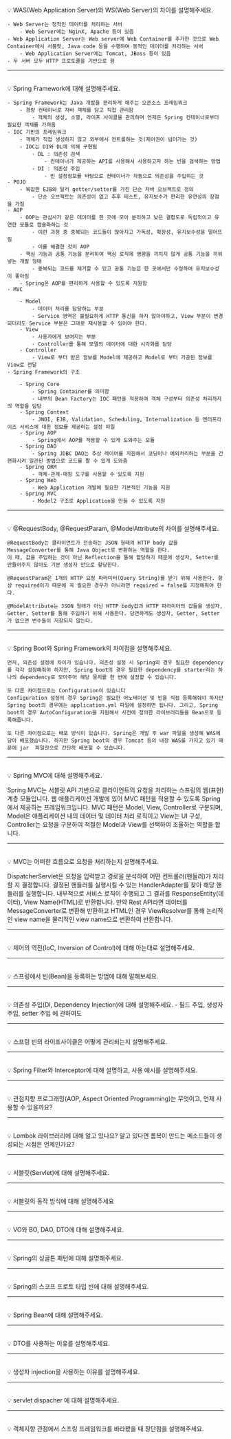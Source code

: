 <br>
💡 WAS(Web Application Server)와 WS(Web Server)의 차이를 설명해주세요.

```
- Web Server는 정적인 데이터를 처리하는 서버
    - Web Server에는 NginX, Apache 등이 있음
- Web Application Server는 Web server에 Web Container를 추가한 것으로 Web Container에서 서블릿, Java code 등을 수행하여 동적인 데이터를 처리하는 서버
    - Web Application Server에는 Tomcat, JBoss 등이 있음
- 두 서버 모두 HTTP 프로토콜을 기반으로 함
```

---
<br>
💡 Spring Framework에 대해 설명해주세요.

```
- Spring Framework는 Java 개발을 편리하게 해주는 오픈소스 프레임워크
    - 경량 컨테이너로 자바 객체를 담고 직접 관리함
        - 객체의 생성, 소멸, 라이프 사이클을 관리하며 언제든 Spring 컨테이너로부터 필요한 객체를 가져옴
- IOC 기반의 프레임워크
    - 객체가 직접 생성하지 않고 외부에서 컨트롤하는 것(제어권이 넘어가는 것)
    - IOC는 DI와 DL에 의해 구현됨
        - DL : 의존성 검색
            - 컨테이너가 제공하는 API를 사용해서 사용하고자 하는 빈을 검색하는 방법
        - DI : 의존성 주입
            - 빈 설정정보를 바탕으로 컨테이너가 자동으로 의존성을 주입하는 것
- POJO
    - 복잡한 EJB와 달리 getter/setter를 가진 단순 자바 오브젝트로 정의
        - 단순 오브젝트는 의존성이 없고 추후 테스트, 유지보수가 편리한 유연성의 장점을 가짐
- AOP
    - OOP는 관심사가 같은 데이터를 한 곳에 모아 분리하고 낮은 결합도로 독립적이고 유연한 모듈로 캡슐화하는 것
        - 이런 과정 중 중복되는 코드들이 많아지고 가독성, 확장성, 유지보수성을 떨어뜨림
        - 이를 해결한 것이 AOP
    - 핵심 기능과 공통 기능을 분리하여 핵심 로직에 영향을 끼치지 않게 공통 기능을 끼워넣는 개발 형태
        - 중복되는 코드를 제거할 수 있고 공통 기능은 한 곳에서만 수정하여 유지보수성이 좋아짐
    - Spring은 AOP를 편리하게 사용할 수 있도록 지원함
- MVC
    
    - Model
        - 데이터 처리를 담당하는 부분
        - Service 영역은 불필요하게 HTTP 통신을 하지 않아야하고, View 부분이 변경되더라도 Service 부분은 그대로 재사용할 수 있어야 한다.
    - View
        - 사용자에게 보여지는 부분
        - Controller를 통해 모델의 데이터에 대한 시각화를 담당
    - Controller
        - View로 부터 받은 정보를 Model에 제공하고 Model로 부터 가공된 정보를 View로 전달
- Spring Framework의 구조
    
    - Spring Core
        - Spring Container를 의미함
        - 내부의 Bean Factory는 IOC 패턴을 적용하여 객체 구성부터 의존성 처리까지의 역할을 담당
    - Spring Context
        - JNDI, EJB, Validation, Scheduling, Internalization 등 엔터프라이즈 서비스에 대한 정보를 제공하는 설정 파일
    - Spring AOP
        - Spring에서 AOP를 적용할 수 있게 도와주는 모듈
    - Spring DAO
        - Spring JDBC DAO는 추상 레이어를 지원해서 코딩이나 예외처리하는 부분을 간편화시켜 일관된 방법으로 코드를 짤 수 있게 도와줌
    - Spring ORM
        - 객체-관계-매핑 도구를 사용할 수 있도록 지원
    - Spring Web
        - Web Application 개발에 필요한 기본적인 기능을 지원
    - Spring MVC
        - Model2 구조로 Application을 만들 수 있도록 지원
```

---
<br>
💡 @RequestBody, @RequestParam, @ModelAttribute의 차이를 설명해주세요.  

```
@RequestBody는 클라이언트가 전송하는 JSON 형태의 HTTP body 값을 MessageConverter를 통해 Java Object로 변환하는 역할을 한다.  
이 때, 값을 주입하는 것이 아닌 Reflection을 통해 할당하기 때문에 생성자, Setter를 만들어주지 않아도 기본 생성자 만으로 할당한다.  

@RequestParam은 1개의 HTTP 요청 파라미터(Query String)를 받기 위해 사용한다. 항상 required이기 때문에 꼭 필요한 경우가 아니라면 required = false를 지정해줘야 한다.  

@ModelAttribute는 JSON 형태가 아닌 HTTP body값과 HTTP 파라미터의 값들을 생성자, Getter, Setter를 통해 주입하기 위해 사용한다. 당연하게도 생성자, Getter, Setter가 없으면 변수들이 저장되지 않는다.
```

---
<br>
💡 Spring Boot와 Spring Framework의 차이점을 설명해주세요.  

```
먼저, 의존성 설정에 차이가 있습니다. 의존성 설정 시 Spring의 경우 필요한 dependency를 각각 설정해줘야 하지만, Spring boot의 경우 필요한 dependency를 starter라는 하나의 dependency로 모아주어 해당 뭉치를 한 번에 설정할 수 있습니다.  

또 다른 차이점으로는 Configuration이 있습니다  
Configuration 설정의 경우 Spring은 필요한 어노테이션 및 빈을 직접 등록해줘야 하지만 Spring boot의 경우에는 application.yml 파일에 설정하면 됩니다. 그리고, Spring boot의 경우 AutoConfiguration을 지원해서 사전에 정의한 라이브러리들을 Bean으로 등록해줍니다.  

또 다른 차이점으로는 배포 방식이 있습니다. Spring은 개발 후 war 파일을 생성해 WAS에 담아 배포했습니다. 하지만 Spring boot의 경우 Tomcat 등의 내장 WAS를 가지고 있기 때문에 jar  파일만으로 간단히 배포할 수 있습니다.
```

---
<br>
💡 Spring MVC에 대해 설명해주세요.


<br>

Spring MVC는 서블릿 API 기반으로 클라이언트의 요청을 처리하는 스프링의 웹(표현) 계층 모듈입니다. 웹 애플리케이션 개발에 있어 MVC 패턴을 적용할 수 있도록 Spring에서 제공하는 프레임워크입니다. MVC 패턴은 Model, View, Controller로 구분되며, Model은 애플리케이션 내의 데이터 및 데이터 처리 로직이고 View는 UI 구성, Controller는 요청을 구분하여 적절한 Model과 View를 선택하여 조율하는 역할을 합니다. 

---
<br>
💡 MVC는 어떠한 흐름으로 요청을 처리하는지 설명해주세요.


<br>

DispatcherServlet은 요청을 입력받고 경로을 분석하여 어떤 컨트롤러(핸들러)가 처리할 지 결정합니다. 결정된 핸들러를 실행시킬 수 있는 HandlerAdapter를 찾아 해당 핸들러를 실행합니다. 내부적으로 서비스 로직이 수행되고 그 결과를 ResponseEntity(데이터), View Name(HTML)로 반환합니다. 만약 Rest API라면 데이터를 MessageConverter로 변환해 반환하고 HTML인 경우 ViewResolver를 통해 논리적인 view name을 물리적인 view name으로 변환하여 반환합니다.

---
<br>
💡 제어의 역전(IoC, Inversion of Control)에 대해 아는대로 설명해주세요.

---
<br>
💡 스프링에서 빈(Bean)을 등록하는 방법에 대해 말해보세요.

---
<br>
💡 의존성 주입(DI, Dependency Injection)에 대해 설명해주세요.
 - 필드 주입, 생성자 주입, setter 주입 에 관하여도 

---
<br>
💡 스프링 빈의 라이프사이클은 어떻게 관리되는지 설명해주세요.

---
<br>
💡 Spring Filter와 Interceptor에 대해 설명하고, 사용 예시를 설명해주세요.

---
<br>
💡 관점지향 프로그래밍(AOP, Aspect Oriented Programming)는 무엇이고, 언제 사용할 수 있을까요?

---
<br>
💡 Lombok 라이브러리에 대해 알고 있나요? 알고 있다면 롬복이 만드는 메소드들이 생성되는 시점은 언제인가요?

---
<br>
💡 서블릿(Servlet)에 대해 설명해주세요.

---
<br>
💡 서블릿의 동작 방식에 대해 설명해주세요

---
<br>
💡 VO와 BO, DAO, DTO에 대해 설명해주세요.

---
<br>
💡 Spring의 싱글톤 패턴에 대해 설명해주세요.

---
<br>
💡 Spring의 스코프 프로토 타입 빈에 대해 설명해주세요.

---
<br>
💡 Spring Bean에 대해 설명해주세요.

---
<br>
💡 DTO를 사용하는 이유를 설명해주세요.

---
<br>
💡 생성자 injection을 사용하는 이유를 설명해주세요.

---
<br>
💡 servlet dispacher 에 대해 설명해주세요.

---
<br>
💡 객체지향 관점에서 스프링 프레임워크를 바라봤을 때 장단점을 설명해주세요.
